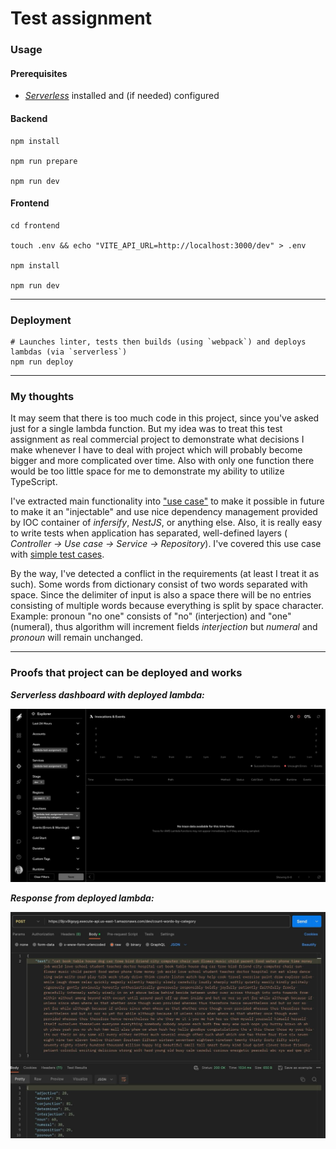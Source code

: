 # Test assignment

### Usage

#### Prerequisites

- [*Serverless*](https://www.serverless.com/) installed and (if needed) configured

#### Backend

```shell
npm install

npm run prepare

npm run dev
```

#### Frontend

```shell
cd frontend

touch .env && echo "VITE_API_URL=http://localhost:3000/dev" > .env 

npm install

npm run dev
```

---

### Deployment

```shell
# Launches linter, tests then builds (using `webpack`) and deploys lambdas (via `serverless`)
npm run deploy
```

---

### My thoughts

It may seem that there is too much code in this project, since you've asked just for a single lambda function. But my
idea was to treat this test assignment as real commercial project to demonstrate what decisions I make whenever I have
to deal with project which will probably become bigger and more complicated over time. Also with only one function there
would be too little space for me to demonstrate my ability to utilize TypeScript.

I've extracted main functionality
into ["use case"](./src/use-cases/text-processing/count-words-by-category.use-case.ts) to make it possible in future to
make it an "injectable" and use nice dependency management provided by IOC container of *infersify*, *NestJS*, or
anything else. Also, it is really easy to write tests when application has separated, well-defined layers (
*Controller -> Use case -> Service -> Repository*). I've covered this use case
with [simple test cases](./src/use-cases/text-processing/count-words-by-category.spec.ts).

By the way, I've detected a conflict in the requirements (at least I treat it as such). Some words from dictionary
consist of two words separated with space. Since the delimiter of input is also a space there will be no entries
consisting of multiple words because everything is split by space character. Example: pronoun "no one" consists of "no"
(interjection) and "one" (numeral), thus algorithm will increment fields *interjection* but *numeral* and *pronoun* will
remain unchanged.

---

### Proofs that project can be deployed and works

***Serverless dashboard with deployed lambda:***

![serverless-dashboard](./misc/serverless-dashboard.jpeg)

***Response from deployed lambda:***

![response-from-lambda](./misc/response-from-lambda.jpeg)
